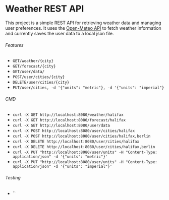 # Weather REST API
This project is a simple REST API for retrieving weather data and managing user preferences. It uses the [Open-Meteo API](https://open-meteo.com/en/docs "Open-Meteo API") to fetch weather information and currently saves the user data to a local json file.

###### Features
- `GET/weather/{city}`
- `GET/forecast/{city}`
- `GET/user/data/`
- `POST/user/cities/{city}`
- `DELETE/user/cities/{city}`
- `PUT/user/cities, -d '{"units": "metric"}, -d '{"units": "imperial"}`

###### CMD
- `curl -X GET http://localhost:8080/weather/halifax`
- `curl -X GET http://localhost:8080/forecast/halifax`
- `curl -X GET http://localhost:8080/user/data`
- `curl -X POST http://localhost:8080/user/cities/halifax`
- `curl -X POST http://localhost:8080/user/cities/halifax,berlin`
- `curl -X DELETE http://localhost:8080/user/cities/halifax`
- `curl -X DELETE http://localhost:8080/user/cities/halifax,berlin`
- `curl -X PUT "http://localhost:8080/user/units" -H "Content-Type: application/json" -d '{"units": "metric"}'`
- `curl -X PUT "http://localhost:8080/user/units" -H "Content-Type: application/json" -d '{"units": "imperial"}'`

###### Testing
- ``